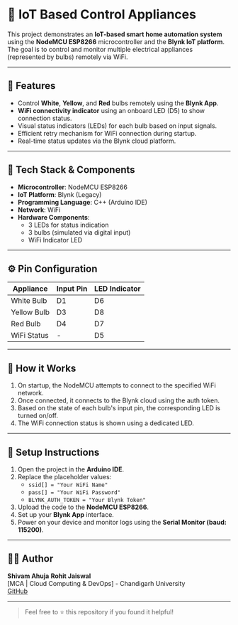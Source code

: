 # 🔌 IoT Based Control Appliances

This project demonstrates an **IoT-based smart home automation system** using the **NodeMCU ESP8266** microcontroller and the **Blynk IoT platform**. The goal is to control and monitor multiple electrical appliances (represented by bulbs) remotely via WiFi.

---

## 📱 Features

- Control **White**, **Yellow**, and **Red** bulbs remotely using the **Blynk App**.
- **WiFi connectivity indicator** using an onboard LED (D5) to show connection status.
- Visual status indicators (LEDs) for each bulb based on input signals.
- Efficient retry mechanism for WiFi connection during startup.
- Real-time status updates via the Blynk cloud platform.

---

## 🧰 Tech Stack & Components

- **Microcontroller**: NodeMCU ESP8266
- **IoT Platform**: Blynk (Legacy)
- **Programming Language**: C++ (Arduino IDE)
- **Network**: WiFi
- **Hardware Components**:
  - 3 LEDs for status indication
  - 3 bulbs (simulated via digital input)
  - WiFi Indicator LED

---

## ⚙️ Pin Configuration

| Appliance       | Input Pin | LED Indicator |
|----------------|-----------|----------------|
| White Bulb     | D1        | D6             |
| Yellow Bulb    | D3        | D8             |
| Red Bulb       | D4        | D7             |
| WiFi Status    | -         | D5             |

---

## 📲 How it Works

1. On startup, the NodeMCU attempts to connect to the specified WiFi network.
2. Once connected, it connects to the Blynk cloud using the auth token.
3. Based on the state of each bulb's input pin, the corresponding LED is turned on/off.
4. The WiFi connection status is shown using a dedicated LED.

---

## 📝 Setup Instructions

1. Open the project in the **Arduino IDE**.
2. Replace the placeholder values:
   - `ssid[] = "Your WiFi Name"`
   - `pass[] = "Your WiFi Password"`
   - `BLYNK_AUTH_TOKEN = "Your Blynk Token"`
3. Upload the code to the **NodeMCU ESP8266**.
4. Set up your **Blynk App** interface.
5. Power on your device and monitor logs using the **Serial Monitor (baud: 115200)**.

---


## 👨‍💻 Author

**Shivam Ahuja**
**Rohit Jaiswal**  
[MCA | Cloud Computing & DevOps] - Chandigarh University  
[GitHub](https://github.com/shivamgahuja1999)

---

> Feel free to ⭐️ this repository if you found it helpful!
